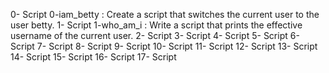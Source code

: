 0- Script 0-iam_betty : Create a script that switches the current user to the user betty.
1- Script 1-who_am_i : Write a script that prints the effective username of the current user.
2- Script 
3- Script 
4- Script 
5- Script 
6- Script 
7- Script 
8- Script 
9- Script
10- Script 
11- Script 
12- Script
13- Script 
14- Script 
15- Script 
16- Script
17- Script 